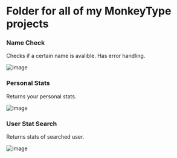 # Folder for all of my MonkeyType projects

### Name Check
Checks if a certain name is avalible. Has error handling.

![image](https://github.com/user-attachments/assets/7cb21554-0baa-4a94-b112-5e417848d006)

### Personal Stats
Returns your personal stats.

![image](https://github.com/user-attachments/assets/52e68d63-a0d8-4110-b73a-36d4a1eb96ca)

### User Stat Search
Returns stats of searched user.

![image](https://github.com/user-attachments/assets/c9fb6169-5a91-4b77-b1fa-8e8e534221e2)

